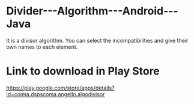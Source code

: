 # Divider---Algorithm---Android---Java
It is a divisor algorithm. You can select the incompatibilities and give their own names to each element.

# Link to download in Play Store
https://play.google.com/store/apps/details?id=coima.dspscoma.angello.algodivisor
